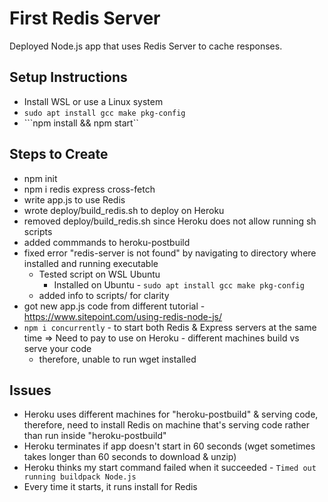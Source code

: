 # First Redis Server

Deployed Node.js app that uses Redis Server to cache responses.

## Setup Instructions
- Install WSL or use a Linux system
- ```sudo apt install gcc make pkg-config```
- ```npm install && npm start``

## Steps to Create
- npm init
- npm i redis express cross-fetch
- write app.js to use Redis
- wrote deploy/build_redis.sh to deploy on Heroku
- removed deploy/build_redis.sh since Heroku does not allow running sh scripts
- added commmands to heroku-postbuild
- fixed error "redis-server is not found" by navigating to directory where installed and running executable
  - Tested script on WSL Ubuntu
    - Installed on Ubuntu - ```sudo apt install gcc make pkg-config```
  - added info to scripts/ for clarity
- got new app.js code from different tutorial - https://www.sitepoint.com/using-redis-node-js/
- ```npm i concurrently``` - to start both Redis & Express servers at the same time
=> Need to pay to use on Heroku - different machines build vs serve your code
  - therefore, unable to run wget installed

## Issues
- Heroku uses different machines for "heroku-postbuild" & serving code, therefore, need to install Redis on machine that's serving code rather than run inside "heroku-postbuild"
- Heroku terminates if app doesn't start in 60 seconds (wget sometimes takes longer than 60 seconds to download & unzip)
- Heroku thinks my start command failed when it succeeded -  ```Timed out running buildpack Node.js```
- Every time it starts, it runs install for Redis
